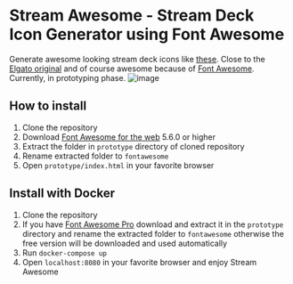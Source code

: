 # Stream Awesome - Stream Deck Icon Generator using Font Awesome

Generate awesome looking stream deck icons like [these](https://www.instagram.com/p/CKPCM_YF16a/). Close to the [Elgato original](https://www.elgato.com/stream-deck) and of course awesome because of [Font Awesome](https://fontawesome.com/). Currently, in prototyping phase.
![image](assets/preview.png)

## How to install
1. Clone the repository
2. Download [Font Awesome for the web](https://fontawesome.com/download) 5.6.0 or higher
3. Extract the folder in `prototype` directory of cloned repository
4. Rename extracted folder to `fontawesome`
5. Open `prototype/index.html` in your favorite browser

## Install with Docker
1. Clone the repository
2. If you have [Font Awesome Pro](https://fontawesome.com/download) download and extract it in the `prototype` directory and rename the extracted folder to `fontawesome` otherwise the free version will be downloaded and used automatically
3. Run `docker-compose up`
4. Open `localhost:8080` in your favorite browser and enjoy Stream Awesome
